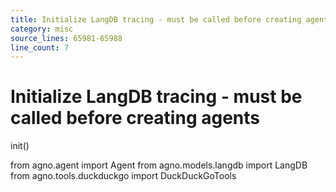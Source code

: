```yaml
---
title: Initialize LangDB tracing - must be called before creating agents
category: misc
source_lines: 65981-65988
line_count: 7
---
```


# Initialize LangDB tracing - must be called before creating agents
init()

from agno.agent import Agent
from agno.models.langdb import LangDB
from agno.tools.duckduckgo import DuckDuckGoTools

